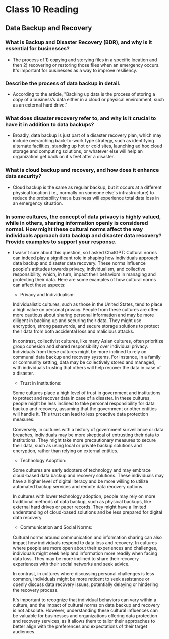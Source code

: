 # Class 10 Reading
## Data Backup and Recovery


### What is Backup and Disaster Recovery (BDR), and why is it essential for businesses?
   - The process of 1) copying and storying files in a specific location and then 2) recovering or restoring those files when an emergency occurs. It's important for businesses as a way to improve resiliency.

### Describe the process of data backup in detail.
   - According to the article, "Backing up data is the process of storing a copy of a business’s data either in a cloud or physical environment, such as an external hard drive."

### What does disaster recovery refer to, and why is it crucial to have it in addition to data backups?
   - Broadly, data backup is just part of a disaster recovery plan, which may include overarching back-to-work type strategy, such as identifying alternate facilities, standing up hot or cold sites, launching ad hoc cloud storage and computing solutions, or whatever else will help an organization get back on it's feet after a disaster.

### What is cloud backup and recovery, and how does it enhance data security?
   - Cloud backup is the same as regular backup, but it occurs at a different physical location (i.e., normally on someone else's infrastructure) to reduce the probability that a business will experience total data loss in an emergency situation.

### In some cultures, the concept of data privacy is highly valued, while in others, sharing information openly is considered normal. How might these cultural norms affect the way individuals approach data backup and disaster data recovery? Provide examples to support your response.
   - I wasn't sure about this question, so I asked ChatGPT: Cultural norms can indeed play a significant role in shaping how individuals approach data backup and disaster data recovery. These norms influence people's attitudes towards privacy, individualism, and collective responsibility, which, in turn, impact their behaviors in managing and protecting their data. Here are some examples of how cultural norms can affect these aspects:

       - Privacy and Individualism:

        Individualistic cultures, such as those in the United States, tend to place a high value on personal privacy. People from these cultures are often more cautious about sharing personal information and may be more diligent in backing up and securing their data. They might use encryption, strong passwords, and secure storage solutions to protect their data from both accidental loss and malicious attacks.

        In contrast, collectivist cultures, like many Asian cultures, often prioritize group cohesion and shared responsibility over individual privacy. Individuals from these cultures might be more inclined to rely on communal data backup and recovery systems. For instance, in a family or community setting, data may be collectively stored and managed, with individuals trusting that others will help recover the data in case of a disaster.

       - Trust in Institutions:

        Some cultures place a high level of trust in government and institutions to protect and recover data in case of a disaster. In these cultures, people might be less inclined to take personal responsibility for data backup and recovery, assuming that the government or other entities will handle it. This trust can lead to less proactive data protection measures.

        Conversely, in cultures with a history of government surveillance or data breaches, individuals may be more skeptical of entrusting their data to institutions. They might take more precautionary measures to secure their data, such as using local or private backup solutions and encryption, rather than relying on external entities.

       - Technology Adoption:

        Some cultures are early adopters of technology and may embrace cloud-based data backup and recovery solutions. These individuals may have a higher level of digital literacy and be more willing to utilize automated backup services and remote data recovery options.

        In cultures with lower technology adoption, people may rely on more traditional methods of data backup, such as physical backups, like external hard drives or paper records. They might have a limited understanding of cloud-based solutions and be less prepared for digital data recovery.

       - Communication and Social Norms:

        Cultural norms around communication and information sharing can also impact how individuals respond to data loss and recovery. In cultures where people are more open about their experiences and challenges, individuals might seek help and information more readily when facing data loss. They may be more inclined to share their recovery experiences with their social networks and seek advice.

        In contrast, in cultures where discussing personal challenges is less common, individuals might be more reticent to seek assistance or openly discuss data recovery issues, potentially delaying or hindering the recovery process.

       It's important to recognize that individual behaviors can vary within a culture, and the impact of cultural norms on data backup and recovery is not absolute. However, understanding these cultural influences can be valuable for businesses and organizations offering data protection and recovery services, as it allows them to tailor their approaches to better align with the preferences and expectations of their target audiences.